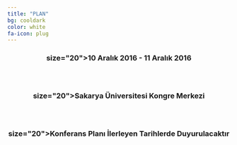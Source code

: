 ```yaml
---
title: "PLAN"
bg: cooldark
color: white
fa-icon: plug
---
```


<h3><center><font> size="20">10 Aralık 2016 - 11 Aralık 2016</font></center><h3><br>
<h3><center><font> size="20">Sakarya Üniversitesi Kongre Merkezi</font></center><h3><br>
<h3><center><font> size="20">Konferans Planı İlerleyen Tarihlerde Duyurulacaktır</font></center><h3>







